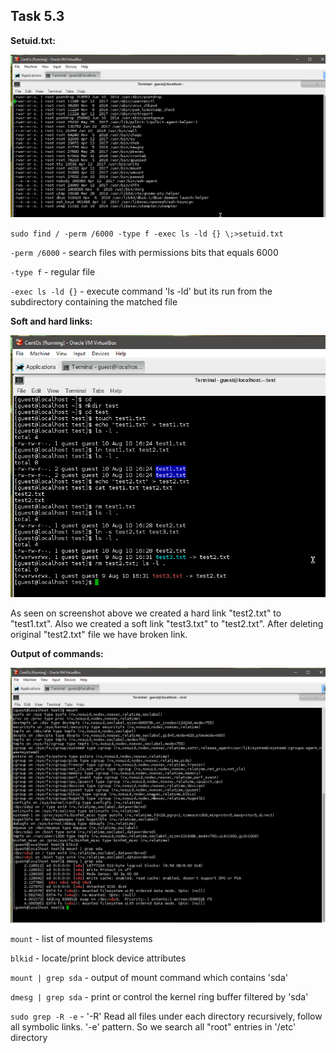 ## Task 5.3
**Setuid.txt:**

![setuid](./screens/setuid.png)

`sudo find / -perm /6000 -type f -exec ls -ld {} \;>setuid.txt`

`-perm /6000` - search files with permissions bits that equals 6000

`-type f` - regular file

`-exec ls -ld {}` - execute command 'ls -ld' but its run from the subdirectory containing the matched file


**Soft and hard links:**

![links](./screens/links.png)

As seen on screenshot above we created a hard link "test2.txt" to "test1.txt". Also we created a soft link "test3.txt" to "test2.txt". After deleting original "test2.txt" file we have broken link.

**Output of commands:**

![mount](./screens/mount.png)

`mount` - list of mounted filesystems

`blkid` - locate/print block device attributes

`mount | grep sda` - output of mount command which contains 'sda'

`dmesg | grep sda` - print or control the kernel ring buffer filtered by 'sda'

`sudo grep -R -e` - '-R' Read all files under each directory recursively, follow all symbolic links. '-e' pattern. So we search all "root" entries in '/etc' directory 
